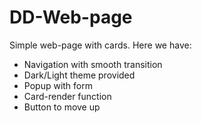 # DD-Web-page
Simple web-page with cards. Here we have:
- Navigation with smooth transition
- Dark/Light theme provided
- Popup with form
- Card-render function
- Button to move up
